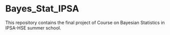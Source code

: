 # Bayes_Stat_IPSA
This repository contains the final project of Course on Bayesian Statistics in IPSA-HSE summer school. 
